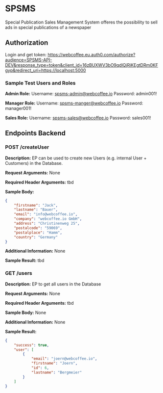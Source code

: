 # SPSMS
Special Publication Sales Management System offeres the possibility to sell ads in special publications of a newspaper

## Authorization
Login and get token:
https://webcoffee.eu.auth0.com/authorize?audience=SPSMS-API-DEV&response_type=token&client_id=16zBUXWV3bO9qdlQjRiKEgtDRm0KFgyp&redirect_uri=https://localhost:5000

### Sample Test Users and Roles
__Admin Role:__
Username: spsms-admin@webcoffee.io
Password: admin001!

__Manager Role:__
Username: spsms-manger@webcoffee.io
Password: manager001!

__Sales Role:__
Username: spsms-sales@webcoffee.io
Password: sales001!

## Endpoints Backend
### POST /createUser
__Description:__ 
EP can be used to create new Users (e.g. internal User + Customers) in the Database.

__Request Arguments:__ 
None

__Required Header Arguments:__
tbd

__Sample Body:__ 
```json
{
	"firstname": "Jack",
	"lastname": "Bauer",
	"email": "info@webcoffee.io",
	"company": "webcoffee.io GmbH",
	"address": "Christinenweg 25",
	"postalcode": "59069",
	"postalplace": "Hamm",
	"country": "Germany"
}
```
__Additional Information:__ 
None

__Sample Result:__ 
tbd

### GET /users
__Description:__ 
EP to get all users in the Database

__Request Arguments:__ 
None

__Required Header Arguments:__ 
tbd

__Sample Body:__ 
None

__Additional Information:__ 
None

__Sample Result:__ 
```json
{
    "success": true,
    "user": [
        {
            "email": "joern@webcoffee.io",
            "firstname": "Joern",
            "id": 6,
            "lastname": "Bergmeier"
        }
    ]
}
```